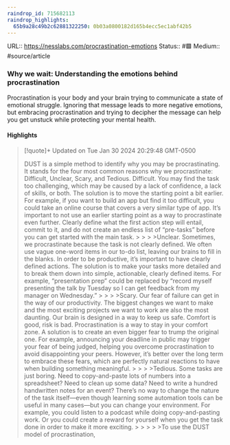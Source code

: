```yaml
---
raindrop_id: 715682113
raindrop_highlights:
  65b9a28c49b2c62881322250: 0b03a0800182d165b4ecc5ec1abf42b5
---
```


URL:: https://nesslabs.com/procrastination-emotions
Status:: #🟩
Medium:: #source/article


### Why we wait: Understanding the emotions behind procrastination

Procrastination is your body and your brain trying to communicate a state of emotional struggle. Ignoring that message leads to more negative emotions, but embracing procrastination and trying to decipher the message can help you get unstuck while protecting your mental health.

#### Highlights

> [!quote]+ Updated on Tue Jan 30 2024 20:29:48 GMT-0500
>
> DUST is a simple method to identify why you may be procrastinating. It stands for the four most common reasons why we procrastinate: Difficult, Unclear, Scary, and Tedious.
Difficult. You may find the task too challenging, which may be caused by a lack of confidence, a lack of skills, or both. The solution is to move the starting point a bit earlier. For example, if you want to build an app but find it too difficult, you could take an online course that covers a very similar type of app. It’s important to not use an earlier starting point as a way to procrastinate even further. Clearly define what the first action step will entail, commit to it, and do not create an endless list of “pre-tasks” before you can get started with the main task.
&gt;
&gt;
&gt;
&gt;Unclear. Sometimes, we procrastinate because the task is not clearly defined. We often use vague one-word items in our to-do list, leaving our brains to fill in the blanks. In order to be productive, it’s important to have clearly defined actions. The solution is to make your tasks more detailed and to break them down into simple, actionable, clearly defined items. For example, “presentation prep” could be replaced by “record myself presenting the talk by Tuesday so I can get feedback from my manager on Wednesday.”
&gt;
&gt;
&gt;
&gt;Scary. Our fear of failure can get in the way of our productivity. The biggest changes we want to make and the most exciting projects we want to work are also the most daunting. Our brain is designed in a way to keep us safe. Comfort is good, risk is bad. Procrastination is a way to stay in your comfort zone. A solution is to create an even bigger fear to trump the original one. For example, announcing your deadline in public may trigger your fear of being judged, helping you overcome procrastination to avoid disappointing your peers. However, it’s better over the long term to embrace these fears, which are perfectly natural reactions to have when building something meaningful.
&gt;
&gt;
&gt;
&gt;Tedious. Some tasks are just boring. Need to copy-and-paste lots of numbers into a spreadsheet? Need to clean up some data? Need to write a hundred handwritten notes for an event? There’s no way to change the nature of the task itself—even though learning some automation tools can be useful in many cases—but you can change your environment. For example, you could listen to a podcast while doing copy-and-pasting work. Or you could create a reward for yourself when you get the task done in order to make it more exciting.
&gt;
&gt;
&gt;
&gt;
&gt;To use the DUST model of procrastination,
